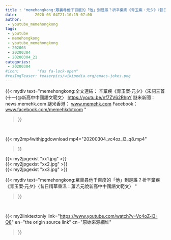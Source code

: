 ```yaml
---
title : "memehongkong:眾裏尋他千百度的「他」到是誰？析辛棄疾《青玉案‧元夕》〈昔日精華重溫：蕭若元說新高中中國語文範文〉 "
date:        2020-03-04T21:10:15-07:00
author:
 - youtube_memehongkong
tags:
 - youtube
 - memehongkong
 - youtube_memehongkong
 - 202003
 - 20200304
 - 20200304_21
categories:
 - 20200304
#icon:        "fas fa-lock-open"
#resImgTeaser: teaserpics/wikipedia.org/emacs-jokes.png
---
```


{{< mydiv text="memehongkong:全文連結： 辛棄疾《青玉案‧元夕》〈宋詞三首(十一)@新高中中國語文範文〉 https://youtu.be/nf7ZV62RhpY  謎米新聞：news.memehk.com 謎米香港： www.memehk.com Facebook：www.facebook.com/memehkdotcom "
>}}
<br>


{{< my2mp4withjpgdownload mp4="20200304_vc4oz_l3_q8.mp4"
>}}

{{< my2jpgexist "xx1.jpg" >}}<br>
{{< my2jpgexist "xx2.jpg" >}}<br>
{{< my2jpgexist "xx3.jpg" >}}<br>



{{< mydiv text="memehongkong:眾裏尋他千百度的「他」到是誰？析辛棄疾《青玉案‧元夕》〈昔日精華重溫：蕭若元說新高中中國語文範文〉 "
>}}
<br>

{{< my2linktextonly link="https://www.youtube.com/watch?v=Vc4oZ-l3-Q8"
en="the origin source link" cn="原始來源網址"
>}}


<br>

